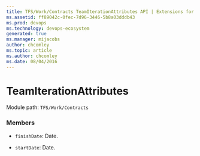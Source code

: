 ```yaml
---
title: TFS/Work/Contracts TeamIterationAttributes API | Extensions for Azure DevOps Services
ms.assetid: ff89042c-0fec-7d96-3446-5b8a03dddb43
ms.prod: devops
ms.technology: devops-ecosystem
generated: true
ms.manager: mijacobs
author: chcomley
ms.topic: article
ms.author: chcomley
ms.date: 08/04/2016
---
```


# TeamIterationAttributes

Module path: `TFS/Work/Contracts`


### Members

* `finishDate`: Date. 

* `startDate`: Date. 

